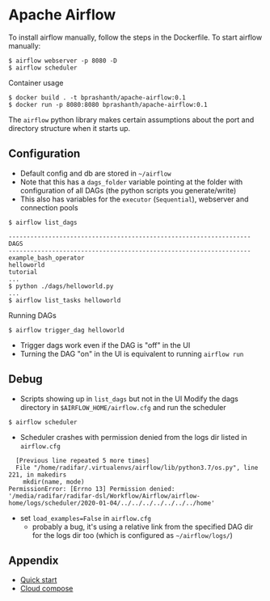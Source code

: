 # Apache Airflow

To install airflow manually, follow the steps in the Dockerfile. To start airflow manually:
```
$ airflow webserver -p 8080 -D
$ airflow scheduler
```

Container usage
```
$ docker build . -t bprashanth/apache-airflow:0.1
$ docker run -p 8080:8080 bprashanth/apache-airflow:0.1
```

The `airflow` python library makes certain assumptions about the port and
directory structure when it starts up.

## Configuration

* Default config and db are stored in `~/airflow`
* Note that this has a `dags_folder` variable pointing at the folder with
  configuration of all DAGs (the python scripts you generate/write)
* This also has variables for the `executor` (`Sequential`), webserver and
  connection pools
```
$ airflow list_dags

-------------------------------------------------------------------
DAGS
-------------------------------------------------------------------
example_bash_operator
helloworld
tutorial
...
$ python ./dags/helloworld.py
...
$ airflow list_tasks helloworld
```

Running DAGs
```
$ airflow trigger_dag helloworld
```

* Trigger dags work even if the DAG is "off" in the UI
* Turning the DAG "on" in the UI is equivalent to running `airflow run`

## Debug

* Scripts showing up in `list_dags` but not in the UI
Modify the dags directory in `$AIRFLOW_HOME/airflow.cfg` and run the scheduler
```
$ airflow scheduler
```

* Scheduler crashes with permission denied from the logs dir listed in `airflow.cfg`
```
  [Previous line repeated 5 more times]
  File "/home/radifar/.virtualenvs/airflow/lib/python3.7/os.py", line 221, in makedirs
    mkdir(name, mode)
PermissionError: [Errno 13] Permission denied: '/media/radifar/radifar-dsl/Workflow/Airflow/airflow-home/logs/scheduler/2020-01-04/../../../../../../../home'
```

* set `load_examples=False` in `airflow.cfg`
    - probably a bug, it's using a relative link from the specified DAG dir for
      the logs dir too (which is configured as `~/airflow/logs/`)

## Appendix

* [Quick start](https://airflow.apache.org/docs/stable/start.html)
* [Cloud compose](https://cloud.google.com/composer/)
